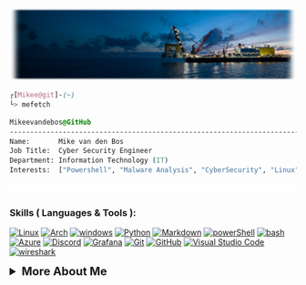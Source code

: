 <img src="images/Banner.png" alt="Mikee">

```css
┌[Mikee@git]-(~)
└> mefetch
```

 ```css
 Mikeevandebos@GitHub
 ------------------------------------------------------------------------------
Name:       Mike van den Bos
Job Title:  Cyber Security Engineer
Department: Information Technology (IT)
Interests:  ["Powershell", "Malware Analysis", "CyberSecurity", "Linux", "Pentesting", "Azure"]
  ```
<img src="images/Lines.gif" alt="Lines">
<!-- Skills ( Languages & Tools ) -->

### Skills ( Languages & Tools ):

[![Linux](https://skillicons.dev/icons?i=linux)](https://www.linux.org/)
[![Arch](https://skillicons.dev/icons?i=arch)](https://www.archlinux.org/)
[![windows](https://skillicons.dev/icons?i=windows)](https://www.microsoft.com/en-us/windows)
[![Python](https://skillicons.dev/icons\?i\=python)](https://www.python.org/)
[![Markdown](https://skillicons.dev/icons\?i\=markdown)](https://www.markdownguide.org/)
[![powerShell](https://skillicons.dev/icons\?i\=powershell)](https://docs.microsoft.com/en-us/powershell/)
[![bash](https://skillicons.dev/icons\?i\=bash)](https://www.gnu.org/software/bash/)
[![Azure](https://skillicons.dev/icons\?i\=azure)](https://www.azure.microsoft.com/)
[![Discord](https://skillicons.dev/icons\?i\=discord)](https://discord.gg/)
[![Grafana](https://skillicons.dev/icons\?i\=grafana)](https://grafana.com/)
[![Git](https://skillicons.dev/icons\?i\=git)](https://git-scm.com/)
[![GitHub](https://skillicons.dev/icons\?i\=github)](https://github.com/)
[![Visual Studio Code](https://skillicons.dev/icons\?i\=vscode)](https://code.visualstudio.com/)
[![wireshark](https://skillicons.dev/icons\?i\=wireshark)](https://www.wireshark.org/)

<!-- Skills ( Languages & Tools ) -->

<details>
    <summary style="font-size: 20px; font-weight: bold;">More About Me</summary>
    Will be filled later.
</details>
